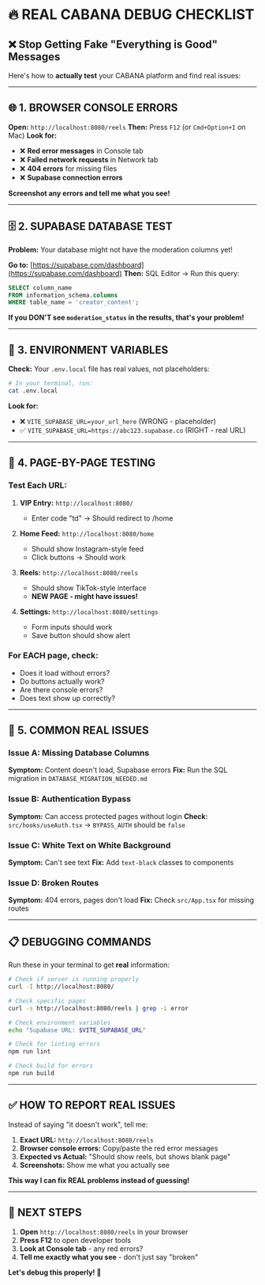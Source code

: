 # 🔥 **REAL CABANA DEBUG CHECKLIST**

## ❌ **Stop Getting Fake "Everything is Good" Messages**

Here's how to **actually test** your CABANA platform and find real issues:

---

## 🌐 **1. BROWSER CONSOLE ERRORS**
**Open:** `http://localhost:8080/reels`
**Then:** Press `F12` (or `Cmd+Option+I` on Mac)
**Look for:**
- ❌ **Red error messages** in Console tab
- ❌ **Failed network requests** in Network tab
- ❌ **404 errors** for missing files
- ❌ **Supabase connection errors**

**Screenshot any errors and tell me what you see!**

---

## 🗄️ **2. SUPABASE DATABASE TEST**
**Problem:** Your database might not have the moderation columns yet!

**Go to:** [https://supabase.com/dashboard](https://supabase.com/dashboard)
**Then:** SQL Editor → Run this query:
```sql
SELECT column_name 
FROM information_schema.columns 
WHERE table_name = 'creator_content';
```

**If you DON'T see `moderation_status` in the results, that's your problem!**

---

## 🔧 **3. ENVIRONMENT VARIABLES**
**Check:** Your `.env.local` file has real values, not placeholders:

```bash
# In your terminal, run:
cat .env.local
```

**Look for:**
- ❌ `VITE_SUPABASE_URL=your_url_here` (WRONG - placeholder)
- ✅ `VITE_SUPABASE_URL=https://abc123.supabase.co` (RIGHT - real URL)

---

## 📱 **4. PAGE-BY-PAGE TESTING**

### Test Each URL:
1. **VIP Entry:** `http://localhost:8080/` 
   - Enter code "td" → Should redirect to /home
   
2. **Home Feed:** `http://localhost:8080/home`
   - Should show Instagram-style feed
   - Click buttons → Should work
   
3. **Reels:** `http://localhost:8080/reels`
   - Should show TikTok-style interface
   - **NEW PAGE - might have issues!**
   
4. **Settings:** `http://localhost:8080/settings`
   - Form inputs should work
   - Save button should show alert

### **For EACH page, check:**
- Does it load without errors?
- Do buttons actually work?
- Are there console errors?
- Does text show up correctly?

---

## 🚨 **5. COMMON REAL ISSUES**

### **Issue A: Missing Database Columns**
**Symptom:** Content doesn't load, Supabase errors
**Fix:** Run the SQL migration in `DATABASE_MIGRATION_NEEDED.md`

### **Issue B: Authentication Bypass**
**Symptom:** Can access protected pages without login
**Check:** `src/hooks/useAuth.tsx` → `BYPASS_AUTH` should be `false`

### **Issue C: White Text on White Background**
**Symptom:** Can't see text
**Fix:** Add `text-black` classes to components

### **Issue D: Broken Routes**
**Symptom:** 404 errors, pages don't load
**Fix:** Check `src/App.tsx` for missing routes

---

## 📋 **DEBUGGING COMMANDS**

Run these in your terminal to get **real** information:

```bash
# Check if server is running properly
curl -I http://localhost:8080/

# Check specific pages
curl -s http://localhost:8080/reels | grep -i error

# Check environment variables
echo "Supabase URL: $VITE_SUPABASE_URL"

# Check for linting errors
npm run lint

# Check build for errors
npm run build
```

---

## ✅ **HOW TO REPORT REAL ISSUES**

Instead of saying "it doesn't work", tell me:

1. **Exact URL:** `http://localhost:8080/reels`
2. **Browser console errors:** Copy/paste the red error messages
3. **Expected vs Actual:** "Should show reels, but shows blank page"
4. **Screenshots:** Show me what you actually see

**This way I can fix REAL problems instead of guessing!**

---

## 🎯 **NEXT STEPS**

1. **Open** `http://localhost:8080/reels` in your browser
2. **Press F12** to open developer tools
3. **Look at Console tab** - any red errors?
4. **Tell me exactly what you see** - don't just say "broken"

**Let's debug this properly! 🔧**